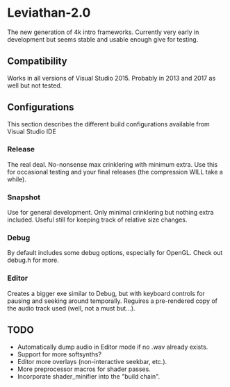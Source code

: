 # Leviathan-2.0
The new generation of 4k intro frameworks. Currently very early in development but seems stable and usable enough give for testing.

## Compatibility
Works in all versions of Visual Studio 2015. Probably in 2013 and 2017 as well but not tested.

## Configurations
This section describes the different build configurations available from Visual Studio IDE
### Release
The real deal. No-nonsense max crinklering with minimum extra. Use this for occasional testing and your final releases (the compression WILL take a while).
### Snapshot
Use for general development. Only minimal crinklering but nothing extra included. Useful still for keeping track of relative size changes.
### Debug
By default includes some debug options, especially for OpenGL. Check out debug.h for more.
### Editor
Creates a bigger exe similar to Debug, but with keyboard controls for pausing and seeking around temporally. Reguires a pre-rendered copy of the audio track used (well, not a must but...).

## TODO
* Automatically dump audio in Editor mode if no .wav already exists.
* Support for more softsynths?
* Editor more overlays (non-interactive seekbar, etc.).
* More preprocessor macros for shader passes.
* Incorporate shader_minifier into the "build chain".

